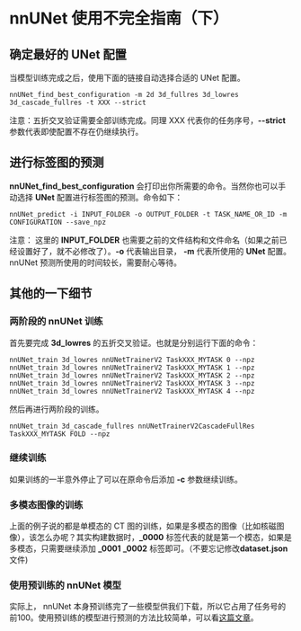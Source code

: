 # nnUNet 使用不完全指南（下）

## 确定最好的 **UNet** 配置
当模型训练完成之后，使用下面的链接自动选择合适的 UNet 配置。 
```
nnUNet_find_best_configuration -m 2d 3d_fullres 3d_lowres 3d_cascade_fullres -t XXX --strict
```
注意：五折交叉验证需要全部训练完成。同理 XXX 代表你的任务序号，**--strict** 参数代表即使配置不存在仍继续执行。

## 进行标签图的预测
**nnUNet_find_best_configuration** 会打印出你所需要的命令。当然你也可以手动选择 **UNet** 配置进行标签图的预测。命令如下：
```
nnUNet_predict -i INPUT_FOLDER -o OUTPUT_FOLDER -t TASK_NAME_OR_ID -m CONFIGURATION --save_npz
```
注意： 这里的 **INPUT_FOLDER** 也需要之前的文件结构和文件命名（如果之前已经设置好了，就不必修改了）。**-o** 代表输出目录， **-m** 代表所使用的 **UNet** 配置。
nnUNet 预测所使用的时间较长，需要耐心等待。

## 其他的一下细节
### 两阶段的 nnUNet 训练
首先要完成 **3d_lowres** 的五折交叉验证。也就是分别运行下面的命令：
```
nnUNet_train 3d_lowres nnUNetTrainerV2 TaskXXX_MYTASK 0 --npz
nnUNet_train 3d_lowres nnUNetTrainerV2 TaskXXX_MYTASK 1 --npz
nnUNet_train 3d_lowres nnUNetTrainerV2 TaskXXX_MYTASK 2 --npz
nnUNet_train 3d_lowres nnUNetTrainerV2 TaskXXX_MYTASK 3 --npz
nnUNet_train 3d_lowres nnUNetTrainerV2 TaskXXX_MYTASK 4 --npz
```
然后再进行两阶段的训练。
```
nnUNet_train 3d_cascade_fullres nnUNetTrainerV2CascadeFullRes TaskXXX_MYTASK FOLD --npz
```

### 继续训练
如果训练的一半意外停止了可以在原命令后添加 **-c** 参数继续训练。

### 多模态图像的训练
上面的例子说的都是单模态的 CT 图的训练，如果是多模态的图像（比如核磁图像），该怎么办呢？其实构建数据时，**_0000** 标签代表的就是第一个模态，如果是多模态，只需要继续添加 **_0001** **_0002** 标签即可。（不要忘记修改**dataset.json**文件)

### 使用预训练的 nnUNet 模型
实际上， nnUNet 本身预训练完了一些模型供我们下载，所以它占用了任务号的前100。使用预训练的模型进行预测的方法比较简单，可以看[这篇文章](https://github.com/MIC-DKFZ/nnUNet/blob/master/documentation/inference_example_Prostate.md)。


